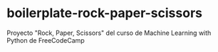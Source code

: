 # boilerplate-rock-paper-scissors
Proyecto "Rock, Paper, Scissors" del curso de Machine Learning with Python de FreeCodeCamp

